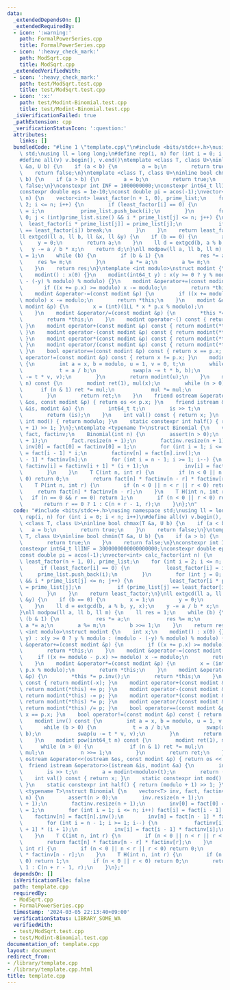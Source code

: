 ```yaml
---
data:
  _extendedDependsOn: []
  _extendedRequiredBy:
  - icon: ':warning:'
    path: FormalPowerSeries.cpp
    title: FormalPowerSeries.cpp
  - icon: ':heavy_check_mark:'
    path: ModSqrt.cpp
    title: ModSqrt.cpp
  _extendedVerifiedWith:
  - icon: ':heavy_check_mark:'
    path: test/ModSqrt.test.cpp
    title: test/ModSqrt.test.cpp
  - icon: ':x:'
    path: test/Modint-Binomial.test.cpp
    title: test/Modint-Binomial.test.cpp
  _isVerificationFailed: true
  _pathExtension: cpp
  _verificationStatusIcon: ':question:'
  attributes:
    links: []
  bundledCode: "#line 1 \"template.cpp\"\n#include <bits/stdc++.h>\nusing namespace\
    \ std;\nusing ll = long long;\n#define rep(i, n) for (int i = 0; i < n; i++)\n\
    #define all(v) v.begin(), v.end()\ntemplate <class T, class U>\ninline bool chmax(T\
    \ &a, U b) {\n    if (a < b) {\n        a = b;\n        return true;\n    }\n\
    \    return false;\n}\ntemplate <class T, class U>\ninline bool chmin(T &a, U\
    \ b) {\n    if (a > b) {\n        a = b;\n        return true;\n    }\n    return\
    \ false;\n}\nconstexpr int INF = 1000000000;\nconstexpr int64_t llINF = 3000000000000000000;\n\
    constexpr double eps = 1e-10;\nconst double pi = acos(-1);\nvector<int> calc_factor(int\
    \ n) {\n    vector<int> least_factor(n + 1, 0), prime_list;\n    for (int i =\
    \ 2; i <= n; i++) {\n        if (least_factor[i] == 0) {\n            least_factor[i]\
    \ = i;\n            prime_list.push_back(i);\n        }\n        for (int j =\
    \ 0; j < (int)prime_list.size() && i * prime_list[j] <= n; j++) {\n          \
    \  least_factor[i * prime_list[j]] = prime_list[j];\n            if (prime_list[j]\
    \ == least_factor[i]) break;\n        }\n    }\n    return least_factor;\n}\n\
    ll extgcd(ll a, ll b, ll &x, ll &y) {\n    if (b == 0) {\n        x = 1;\n   \
    \     y = 0;\n        return a;\n    }\n    ll d = extgcd(b, a % b, y, x);\n \
    \   y -= a / b * x;\n    return d;\n}\nll modpow(ll a, ll b, ll m) {\n    ll res\
    \ = 1;\n    while (b) {\n        if (b & 1) {\n            res *= a;\n       \
    \     res %= m;\n        }\n        a *= a;\n        a %= m;\n        b >>= 1;\n\
    \    }\n    return res;\n}\ntemplate <int modulo>\nstruct modint {\n    int x;\n\
    \    modint() : x(0) {}\n    modint(int64_t y) : x(y >= 0 ? y % modulo : (modulo\
    \ - (-y) % modulo) % modulo) {}\n    modint &operator+=(const modint &p) {\n \
    \       if ((x += p.x) >= modulo) x -= modulo;\n        return *this;\n    }\n\
    \    modint &operator-=(const modint &p) {\n        if ((x += modulo - p.x) >=\
    \ modulo) x -= modulo;\n        return *this;\n    }\n    modint &operator*=(const\
    \ modint &p) {\n        x = (int)(1LL * x * p.x % modulo);\n        return *this;\n\
    \    }\n    modint &operator/=(const modint &p) {\n        *this *= p.inv();\n\
    \        return *this;\n    }\n    modint operator-() const { return modint(-x);\
    \ }\n    modint operator+(const modint &p) const { return modint(*this) += p;\
    \ }\n    modint operator-(const modint &p) const { return modint(*this) -= p;\
    \ }\n    modint operator*(const modint &p) const { return modint(*this) *= p;\
    \ }\n    modint operator/(const modint &p) const { return modint(*this) /= p;\
    \ }\n    bool operator==(const modint &p) const { return x == p.x; }\n    bool\
    \ operator!=(const modint &p) const { return x != p.x; }\n    modint inv() const\
    \ {\n        int a = x, b = modulo, u = 1, v = 0, t;\n        while (b > 0) {\n\
    \            t = a / b;\n            swap(a -= t * b, b);\n            swap(u\
    \ -= t * v, v);\n        }\n        return modint(u);\n    }\n    modint pow(int64_t\
    \ n) const {\n        modint ret(1), mul(x);\n        while (n > 0) {\n      \
    \      if (n & 1) ret *= mul;\n            mul *= mul;\n            n >>= 1;\n\
    \        }\n        return ret;\n    }\n    friend ostream &operator<<(ostream\
    \ &os, const modint &p) { return os << p.x; }\n    friend istream &operator>>(istream\
    \ &is, modint &a) {\n        int64_t t;\n        is >> t;\n        a = modint<modulo>(t);\n\
    \        return (is);\n    }\n    int val() const { return x; }\n    static constexpr\
    \ int mod() { return modulo; }\n    static constexpr int half() { return (modulo\
    \ + 1) >> 1; }\n};\ntemplate <typename T>\nstruct Binomial {\n    vector<T> inv,\
    \ fact, factinv;\n    Binomial(int n) {\n        assert(n > 0);\n        inv.resize(n\
    \ + 1);\n        fact.resize(n + 1);\n        factinv.resize(n + 1);\n       \
    \ inv[0] = fact[0] = factinv[0] = 1;\n        for (int i = 1; i <= n; i++) fact[i]\
    \ = fact[i - 1] * i;\n        factinv[n] = fact[n].inv();\n        inv[n] = fact[n\
    \ - 1] * factinv[n];\n        for (int i = n - 1; i >= 1; i--) {\n           \
    \ factinv[i] = factinv[i + 1] * (i + 1);\n            inv[i] = fact[i - 1] * factinv[i];\n\
    \        }\n    }\n    T C(int n, int r) {\n        if (n < 0 || n < r || r <\
    \ 0) return 0;\n        return fact[n] * factinv[n - r] * factinv[r];\n    }\n\
    \    T P(int n, int r) {\n        if (n < 0 || n < r || r < 0) return 0;\n   \
    \     return fact[n] * factinv[n - r];\n    }\n    T H(int n, int r) {\n     \
    \   if (n == 0 && r == 0) return 1;\n        if (n < 0 || r < 0) return 0;\n \
    \       return r == 0 ? 1 : C(n + r - 1, r);\n    }\n};\n"
  code: "#include <bits/stdc++.h>\nusing namespace std;\nusing ll = long long;\n#define\
    \ rep(i, n) for (int i = 0; i < n; i++)\n#define all(v) v.begin(), v.end()\ntemplate\
    \ <class T, class U>\ninline bool chmax(T &a, U b) {\n    if (a < b) {\n     \
    \   a = b;\n        return true;\n    }\n    return false;\n}\ntemplate <class\
    \ T, class U>\ninline bool chmin(T &a, U b) {\n    if (a > b) {\n        a = b;\n\
    \        return true;\n    }\n    return false;\n}\nconstexpr int INF = 1000000000;\n\
    constexpr int64_t llINF = 3000000000000000000;\nconstexpr double eps = 1e-10;\n\
    const double pi = acos(-1);\nvector<int> calc_factor(int n) {\n    vector<int>\
    \ least_factor(n + 1, 0), prime_list;\n    for (int i = 2; i <= n; i++) {\n  \
    \      if (least_factor[i] == 0) {\n            least_factor[i] = i;\n       \
    \     prime_list.push_back(i);\n        }\n        for (int j = 0; j < (int)prime_list.size()\
    \ && i * prime_list[j] <= n; j++) {\n            least_factor[i * prime_list[j]]\
    \ = prime_list[j];\n            if (prime_list[j] == least_factor[i]) break;\n\
    \        }\n    }\n    return least_factor;\n}\nll extgcd(ll a, ll b, ll &x, ll\
    \ &y) {\n    if (b == 0) {\n        x = 1;\n        y = 0;\n        return a;\n\
    \    }\n    ll d = extgcd(b, a % b, y, x);\n    y -= a / b * x;\n    return d;\n\
    }\nll modpow(ll a, ll b, ll m) {\n    ll res = 1;\n    while (b) {\n        if\
    \ (b & 1) {\n            res *= a;\n            res %= m;\n        }\n       \
    \ a *= a;\n        a %= m;\n        b >>= 1;\n    }\n    return res;\n}\ntemplate\
    \ <int modulo>\nstruct modint {\n    int x;\n    modint() : x(0) {}\n    modint(int64_t\
    \ y) : x(y >= 0 ? y % modulo : (modulo - (-y) % modulo) % modulo) {}\n    modint\
    \ &operator+=(const modint &p) {\n        if ((x += p.x) >= modulo) x -= modulo;\n\
    \        return *this;\n    }\n    modint &operator-=(const modint &p) {\n   \
    \     if ((x += modulo - p.x) >= modulo) x -= modulo;\n        return *this;\n\
    \    }\n    modint &operator*=(const modint &p) {\n        x = (int)(1LL * x *\
    \ p.x % modulo);\n        return *this;\n    }\n    modint &operator/=(const modint\
    \ &p) {\n        *this *= p.inv();\n        return *this;\n    }\n    modint operator-()\
    \ const { return modint(-x); }\n    modint operator+(const modint &p) const {\
    \ return modint(*this) += p; }\n    modint operator-(const modint &p) const {\
    \ return modint(*this) -= p; }\n    modint operator*(const modint &p) const {\
    \ return modint(*this) *= p; }\n    modint operator/(const modint &p) const {\
    \ return modint(*this) /= p; }\n    bool operator==(const modint &p) const { return\
    \ x == p.x; }\n    bool operator!=(const modint &p) const { return x != p.x; }\n\
    \    modint inv() const {\n        int a = x, b = modulo, u = 1, v = 0, t;\n \
    \       while (b > 0) {\n            t = a / b;\n            swap(a -= t * b,\
    \ b);\n            swap(u -= t * v, v);\n        }\n        return modint(u);\n\
    \    }\n    modint pow(int64_t n) const {\n        modint ret(1), mul(x);\n  \
    \      while (n > 0) {\n            if (n & 1) ret *= mul;\n            mul *=\
    \ mul;\n            n >>= 1;\n        }\n        return ret;\n    }\n    friend\
    \ ostream &operator<<(ostream &os, const modint &p) { return os << p.x; }\n  \
    \  friend istream &operator>>(istream &is, modint &a) {\n        int64_t t;\n\
    \        is >> t;\n        a = modint<modulo>(t);\n        return (is);\n    }\n\
    \    int val() const { return x; }\n    static constexpr int mod() { return modulo;\
    \ }\n    static constexpr int half() { return (modulo + 1) >> 1; }\n};\ntemplate\
    \ <typename T>\nstruct Binomial {\n    vector<T> inv, fact, factinv;\n    Binomial(int\
    \ n) {\n        assert(n > 0);\n        inv.resize(n + 1);\n        fact.resize(n\
    \ + 1);\n        factinv.resize(n + 1);\n        inv[0] = fact[0] = factinv[0]\
    \ = 1;\n        for (int i = 1; i <= n; i++) fact[i] = fact[i - 1] * i;\n    \
    \    factinv[n] = fact[n].inv();\n        inv[n] = fact[n - 1] * factinv[n];\n\
    \        for (int i = n - 1; i >= 1; i--) {\n            factinv[i] = factinv[i\
    \ + 1] * (i + 1);\n            inv[i] = fact[i - 1] * factinv[i];\n        }\n\
    \    }\n    T C(int n, int r) {\n        if (n < 0 || n < r || r < 0) return 0;\n\
    \        return fact[n] * factinv[n - r] * factinv[r];\n    }\n    T P(int n,\
    \ int r) {\n        if (n < 0 || n < r || r < 0) return 0;\n        return fact[n]\
    \ * factinv[n - r];\n    }\n    T H(int n, int r) {\n        if (n == 0 && r ==\
    \ 0) return 1;\n        if (n < 0 || r < 0) return 0;\n        return r == 0 ?\
    \ 1 : C(n + r - 1, r);\n    }\n};"
  dependsOn: []
  isVerificationFile: false
  path: template.cpp
  requiredBy:
  - ModSqrt.cpp
  - FormalPowerSeries.cpp
  timestamp: '2024-03-05 22:13:40+09:00'
  verificationStatus: LIBRARY_SOME_WA
  verifiedWith:
  - test/ModSqrt.test.cpp
  - test/Modint-Binomial.test.cpp
documentation_of: template.cpp
layout: document
redirect_from:
- /library/template.cpp
- /library/template.cpp.html
title: template.cpp
---
```

